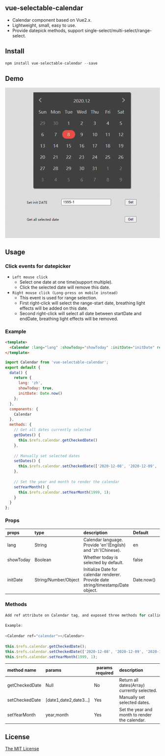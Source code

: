 ## vue-selectable-calendar 

* Calendar component based on Vue2.x. 
* Lightweight, small, easy to use.
* Provide datepick methods, support single-select/multi-select/range-select. 

## Install
```javascript
npm install vue-selectable-calendar --save
```

## Demo 
![image](https://raw.githubusercontent.com/yjianoops/vue-selectable-calendar/master/demo/demo.gif)  

## Usage

### Click events for datepicker
* ```Left mouse click```  
  * Select one date at one time(support multiple).  
  * Click the selected date will remove this date.
* ```Right mouse click (Long-press on mobile instead)```  
  * This event is used for range selection.  
  * First right-click will select the range-start date, breathing light effects will be added on this date.  
  * Second right-click will select all date between startDate and endDate, breathing light effects will be removed.

### Example
```html
<template>
  <Calendar :lang="lang" :showToday="showToday" :initDate="initDate" ref="calendar" />
</template>
```
```javascript
import Calendar from 'vue-selectable-calendar';
export default {
  data() {
    return {
      lang: 'zh',
      showToday: true,
      initDate: Date.now()
    };
  },
  components: {
    Calendar
  },
  methods: {
    // Get all dates currently selected
    getDates() {
      this.$refs.calendar.getCheckedDate()
    },

    // Manually set selected dates
    setDates() {
      this.$refs.calendar.setCheckedDate(['2020-12-08', '2020-12-09', '2020-12-10'])
    },

    // Set the year and month to render the calendar
    setYearMonth() {
      this.$refs.calendar.setYearMonth(1999, 1);
    }
  }
};
```  

### Props
| props     | type                 | description                                                                       | Default    | Required |
| :-------- | :------------------- | :-------------------------------------------------------------------------------- | :--------- | :------- |
| lang      | String               | Calendar language. Provide 'en'(Engilsh) and 'zh'(Chinese).                       | en         | No       |
| showToday | Boolean              | Whether today is selected by default.                                             | false      | No       |
| initDate  | String/Number/Object | Initialize Date for calendar renderer. Provide date string/timestamp/Date object. | Date.now() | No       |

### Methods
```javascript
Add ref attribute on Calendar tag, and exposed three methods for calling.  

Example:  

<Calendar ref="calendar"></Calendar>

this.$refs.calendar.getCheckedDate();
this.$refs.calendar.setCheckedDate(['2020-12-08', '2020-12-09', '2020-12-10']);
this.$refs.calendar.setYearMonth(1999, 1);
```  
| method name    | params                 | params required | description                                    |
| :------------- | :--------------------- | --------------- | :--------------------------------------------- |
| getCheckedDate | Null                   | No              | Return all dates(Array) currently selected.    |
| setCheckedDate | [date1,date2,date3...] | Yes             | Manually set selected dates.                   |
| setYearMonth   | year,month             | Yes             | Set the year and month to render the calendar. |

## License

[The MIT License](http://opensource.org/licenses/MIT)
